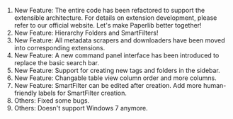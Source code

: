 1. New Feature: The entire code has been refactored to support the extensible architecture. For details on extension development, please refer to our official website. Let's make Paperlib better together!
2. New Feature: Hierarchy Folders and SmartFilters!
3. New Feature: All metadata scrapers and downloaders have been moved into corresponding extensions.
4. New Feature: A new command panel interface has been introduced to replace the basic search bar.
5. New Feature: Support for creating new tags and folders in the sidebar.
6. New Feature: Changable table view column order and more columns.
7. New Feature: SmartFilter can be edited after creation. Add more human-friendly labels for SmartFilter creation.
8. Others: Fixed some bugs.
9. Others: Doesn't support Windows 7 anymore.
